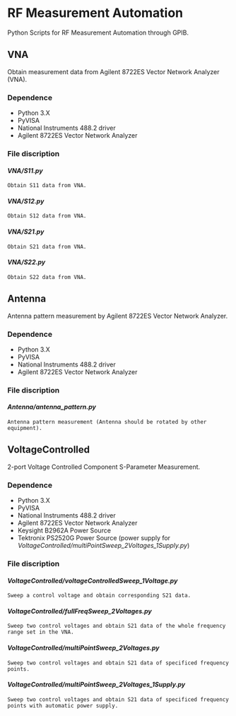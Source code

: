 # RF Measurement Automation
Python Scripts for RF Measurement Automation through GPIB.

## VNA
Obtain measurement data from Agilent 8722ES Vector Network Analyzer (VNA).

### Dependence
- Python 3.X
- PyVISA
- National Instruments 488.2 driver
- Agilent 8722ES Vector Network Analyzer

### File discription
#### *VNA/S11.py*
    Obtain S11 data from VNA.
#### *VNA/S12.py*
    Obtain S12 data from VNA.
#### *VNA/S21.py*
    Obtain S21 data from VNA.
#### *VNA/S22.py*
    Obtain S22 data from VNA.

## Antenna
Antenna pattern measurement by Agilent 8722ES Vector Network Analyzer.

### Dependence
- Python 3.X
- PyVISA
- National Instruments 488.2 driver
- Agilent 8722ES Vector Network Analyzer

### File discription
#### *Antenna/antenna_pattern.py*
    Antenna pattern measurement (Antenna should be rotated by other equipment).

## VoltageControlled
2-port Voltage Controlled Component S-Parameter Measurement.

### Dependence
- Python 3.X
- PyVISA
- National Instruments 488.2 driver
- Agilent 8722ES Vector Network Analyzer
- Keysight B2962A Power Source
- Tektronix PS2520G Power Source (power supply for *VoltageControlled/multiPointSweep_2Voltages_1Supply.py*)

### File discription
#### *VoltageControlled/voltageControlledSweep_1Voltage.py*
    Sweep a control voltage and obtain corresponding S21 data.
#### *VoltageControlled/fullFreqSweep_2Voltages.py*
    Sweep two control voltages and obtain S21 data of the whole frequency range set in the VNA.
#### *VoltageControlled/multiPointSweep_2Voltages.py*
    Sweep two control voltages and obtain S21 data of specificed frequency points.
#### *VoltageControlled/multiPointSweep_2Voltages_1Supply.py*
    Sweep two control voltages and obtain S21 data of specificed frequency points with automatic power supply.
